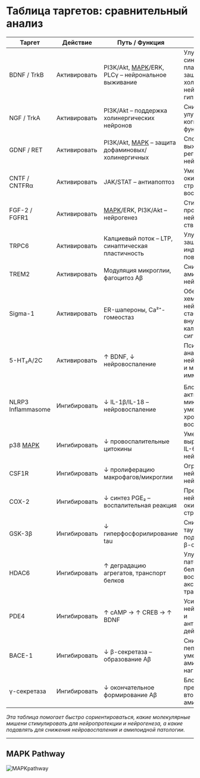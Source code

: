 # Таблица таргетов: cравнительный анализ

| Таргет            | Действие      | Путь / Функция                                    | Обоснование                                                                                    |
|-------------------|---------------|----------------------------------------------------|------------------------------------------------------------------------------------------------|
| BDNF / TrkB       | Активировать  | PI3K/Akt, [MAPK](#mapk-pathway)/ERK, PLCγ – нейрональное выживание  | Улучшает синаптическую пластичность и защищает холинергические нейроны гиппокампа               |
| NGF / TrkA        | Активировать  | PI3K/Akt – поддержка холинергических нейронов     | Снижает апоптоз и улучшает когнитивные функции                                                 |
| GDNF / RET        | Активировать  | PI3K/Akt, [MAPK](#mapk-pathway) – защита дофаминовых/холинергичных  | Способствует выживанию и регенерации нейронов                                                  |
| CNTF / CNTFRα     | Активировать  | JAK/STAT – антиапоптоз                             | Уменьшает окислительный стресс и воспаление                                                    |
| FGF-2 / FGFR1     | Активировать  | [MAPK](#mapk-pathway)/ERK, PI3K/Akt – нейрогенез                    | Стимулирует пролиферацию нейрональных стволовых клеток                                          |
| TRPC6             | Активировать  | Калциевый поток – LTP, синаптическая пластичность  | Улучшает память и защищает от Aβ-индуцированного повреждения                                   |
| TREM2             | Активировать  | Модуляция микроглии, фагоцитоз Aβ                  | Снижает отложение амилоида и нейровоспаление                                                   |
| Sigma-1           | Активировать  | ER-шапероны, Ca²⁺-гомеостаз                        | Обеспечивает хемо- и нейропротекцию, стабилизирует внутриклеточные кальциевые сигналы           |
| 5-HT₂A/2C         | Активировать  | ↑ BDNF, ↓ нейровоспаление                          | Псилоцибин и аналоги повышают нейропластичность и модулируют иммунный ответ                     |
|                   |               |                                                    |                                                                                                |
| NLRP3 Inflammasome| Ингибировать  | ↓ IL-1β/IL-18 – нейровоспаление                    | Блокада снижает активацию микроглии и уменьшает хроническое воспаление                         |
| p38 [MAPK](#mapk-pathway)          | Ингибировать  | ↓ провоспалительные цитокины                       | Уменьшает выработку TNF-α, IL-6, защищает нейроны                                               |
| CSF1R             | Ингибировать  | ↓ пролиферацию макрофагов/микроглии                | Ограничивает нейровоспаление и нейротоксичность                                                 |
| COX-2             | Ингибировать  | ↓ синтез PGE₂ – воспалительная реакция             | Препятствует нейровоспалению и окислительному стрессу                                          |
| GSK-3β            | Ингибировать  | ↓ гиперфосфорилирование tau                        | Снижает агрегацию тау-белка; поддерживает Wnt/β-catenin                                        |
| HDAC6             | Ингибировать  | ↑ деградацию агрегатов, транспорт белков           | Улучшает удаление патологических белков и восстанавливает аксональный трафик                   |
| PDE4              | Ингибировать  | ↑ cAMP → ↑ CREB → ↑ BDNF                           | Усиливает нейротрофическое и антиапоптотическое действие                                       |
| BACE-1            | Ингибировать  | ↓ β-секретаза – образование Aβ                     | Снижает синтез пептида Aβ, уменьшает амилоидную нагрузку                                        |
| γ-секретаза       | Ингибировать  | ↓ окончательное формирование Aβ                    | Блокада предотвращает вторичную сборку амилоида                                                 |

*Эта таблица помогает быстро сориентироваться, какие молекулярные мишени стимулировать для нейропротекции и нейрогенеза, а какие подавлять для снижения нейровоспаления и амилоидной патологии.*

---

## MAPK Pathway

![MAPKpathway](../img/MAPKpathway.png)

